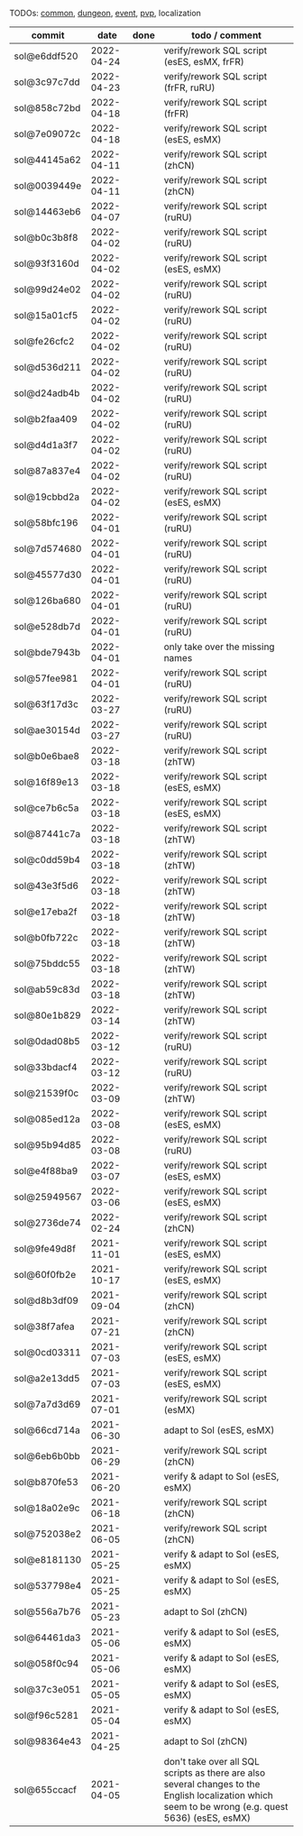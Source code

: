 TODOs: [common](TODO.md), [dungeon](TODO_dungeon.md), [event](TODO_event.md), [pvp](TODO_pvp.md), localization

| commit       | date       | done | todo / comment |
|--------------|------------|------|----------------|
| sol@e6ddf520 | 2022-04-24 |      | verify/rework SQL script (esES, esMX, frFR) |
| sol@3c97c7dd | 2022-04-23 |      | verify/rework SQL script (frFR, ruRU) |
| sol@858c72bd | 2022-04-18 |      | verify/rework SQL script (frFR) |
| sol@7e09072c | 2022-04-18 |      | verify/rework SQL script (esES, esMX) |
| sol@44145a62 | 2022-04-11 |      | verify/rework SQL script (zhCN) |
| sol@0039449e | 2022-04-11 |      | verify/rework SQL script (zhCN) |
| sol@14463eb6 | 2022-04-07 |      | verify/rework SQL script (ruRU) |
| sol@b0c3b8f8 | 2022-04-02 |      | verify/rework SQL script (ruRU) |
| sol@93f3160d | 2022-04-02 |      | verify/rework SQL script (esES, esMX) |
| sol@99d24e02 | 2022-04-02 |      | verify/rework SQL script (ruRU) |
| sol@15a01cf5 | 2022-04-02 |      | verify/rework SQL script (ruRU) |
| sol@fe26cfc2 | 2022-04-02 |      | verify/rework SQL script (ruRU) |
| sol@d536d211 | 2022-04-02 |      | verify/rework SQL script (ruRU) |
| sol@d24adb4b | 2022-04-02 |      | verify/rework SQL script (ruRU) |
| sol@b2faa409 | 2022-04-02 |      | verify/rework SQL script (ruRU) |
| sol@d4d1a3f7 | 2022-04-02 |      | verify/rework SQL script (ruRU) |
| sol@87a837e4 | 2022-04-02 |      | verify/rework SQL script (ruRU) |
| sol@19cbbd2a | 2022-04-02 |      | verify/rework SQL script (esES, esMX) |
| sol@58bfc196 | 2022-04-01 |      | verify/rework SQL script (ruRU) |
| sol@7d574680 | 2022-04-01 |      | verify/rework SQL script (ruRU) |
| sol@45577d30 | 2022-04-01 |      | verify/rework SQL script (ruRU) |
| sol@126ba680 | 2022-04-01 |      | verify/rework SQL script (ruRU) |
| sol@e528db7d | 2022-04-01 |      | verify/rework SQL script (ruRU) |
| sol@bde7943b | 2022-04-01 |      | only take over the missing names |
| sol@57fee981 | 2022-04-01 |      | verify/rework SQL script (ruRU) |
| sol@63f17d3c | 2022-03-27 |      | verify/rework SQL script (ruRU) |
| sol@ae30154d | 2022-03-27 |      | verify/rework SQL script (ruRU) |
| sol@b0e6bae8 | 2022-03-18 |      | verify/rework SQL script (zhTW) |
| sol@16f89e13 | 2022-03-18 |      | verify/rework SQL script (esES, esMX) |
| sol@ce7b6c5a | 2022-03-18 |      | verify/rework SQL script (esES, esMX) |
| sol@87441c7a | 2022-03-18 |      | verify/rework SQL script (zhTW) |
| sol@c0dd59b4 | 2022-03-18 |      | verify/rework SQL script (zhTW) |
| sol@43e3f5d6 | 2022-03-18 |      | verify/rework SQL script (zhTW) |
| sol@e17eba2f | 2022-03-18 |      | verify/rework SQL script (zhTW) |
| sol@b0fb722c | 2022-03-18 |      | verify/rework SQL script (zhTW) |
| sol@75bddc55 | 2022-03-18 |      | verify/rework SQL script (zhTW) |
| sol@ab59c83d | 2022-03-18 |      | verify/rework SQL script (zhTW) |
| sol@80e1b829 | 2022-03-14 |      | verify/rework SQL script (zhTW) |
| sol@0dad08b5 | 2022-03-12 |      | verify/rework SQL script (ruRU) |
| sol@33bdacf4 | 2022-03-12 |      | verify/rework SQL script (ruRU) |
| sol@21539f0c | 2022-03-09 |      | verify/rework SQL script (zhTW) |
| sol@085ed12a | 2022-03-08 |      | verify/rework SQL script (esES, esMX) |
| sol@95b94d85 | 2022-03-08 |      | verify/rework SQL script (ruRU) |
| sol@e4f88ba9 | 2022-03-07 |      | verify/rework SQL script (esES, esMX) |
| sol@25949567 | 2022-03-06 |      | verify/rework SQL script (esES, esMX) |
| sol@2736de74 | 2022-02-24 |      | verify/rework SQL script (zhCN) |
| sol@9fe49d8f | 2021-11-01 |      | verify/rework SQL script (esES, esMX) |
| sol@60f0fb2e | 2021-10-17 |      | verify/rework SQL script (esES, esMX) |
| sol@d8b3df09 | 2021-09-04 |      | verify/rework SQL script (zhCN) |
| sol@38f7afea | 2021-07-21 |      | verify/rework SQL script (zhCN) |
| sol@0cd03311 | 2021-07-03 |      | verify/rework SQL script (esES, esMX) |
| sol@a2e13dd5 | 2021-07-03 |      | verify/rework SQL script (esES, esMX) |
| sol@7a7d3d69 | 2021-07-01 |      | verify/rework SQL script (esMX) |
| sol@66cd714a | 2021-06-30 |      | adapt to Sol (esES, esMX) |
| sol@6eb6b0bb | 2021-06-29 |      | verify/rework SQL script (zhCN) |
| sol@b870fe53 | 2021-06-20 |      | verify & adapt to Sol (esES, esMX) |
| sol@18a02e9c | 2021-06-18 |      | verify/rework SQL script (zhCN) |
| sol@752038e2 | 2021-06-05 |      | verify/rework SQL script (zhCN) |
| sol@e8181130 | 2021-05-25 |      | verify & adapt to Sol (esES, esMX) |
| sol@537798e4 | 2021-05-25 |      | verify & adapt to Sol (esES, esMX) |
| sol@556a7b76 | 2021-05-23 |      | adapt to Sol (zhCN) |
| sol@64461da3 | 2021-05-06 |      | verify & adapt to Sol (esES, esMX) |
| sol@058f0c94 | 2021-05-06 |      | verify & adapt to Sol (esES, esMX) |
| sol@37c3e051 | 2021-05-05 |      | verify & adapt to Sol (esES, esMX) |
| sol@f96c5281 | 2021-05-04 |      | verify & adapt to Sol (esES, esMX) |
| sol@98364e43 | 2021-04-25 |      | adapt to Sol (zhCN) |
| sol@655ccacf | 2021-04-05 |      | don't take over all SQL scripts as there are also several changes to the English localization which seem to be wrong (e.g. quest 5636) (esES, esMX) |
